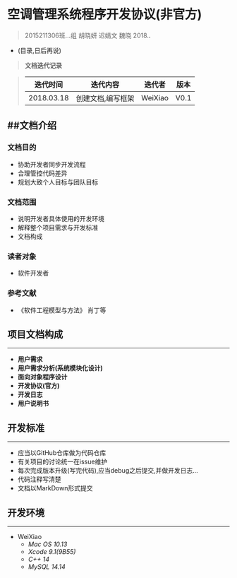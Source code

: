 # 空调管理系统程序开发协议(非官方)

>2015211306班...组
>胡晓妍 迟婧文 魏晓
>2018.**.**

* (目录,日后再说)


> **文档迭代记录**

> 迭代时间 | 迭代内容 | 迭代者 | 版本
> ------------ | ------------ | ------------ | ------------ 
> 2018.03.18 | 创建文档,编写框架 | WeiXiao | V0.1



##文档介绍
-------

### 文档目的
* 协助开发者同步开发流程
* 合理管控代码差异
* 规划大致个人目标与团队目标

### 文档范围
* 说明开发者具体使用的开发环境
* 解释整个项目需求与开发标准
* 文档构成

### 读者对象
* 软件开发者

### 参考文献
* 《软件工程模型与方法》 肖丁等

## 项目文档构成

-------

* **用户需求**
* **用户需求分析(系统模块化设计)**
* **面向对象程序设计**
* **开发协议(官方)**
* **开发日志**
* **用户说明书**

## 开发标准

-------

* 应当以GitHub仓库做为代码仓库
* 有关项目的讨论统一在issue维护
* 每次完成版本升级(写完代码),应当debug之后提交,并做开发日志...
* 代码注释写清楚
* 文档以MarkDown形式提交

## 开发环境

-------

* WeiXiao
    * *Mac OS 10.13*
    * *Xcode 9.1(9B55)*
    * *C++ 14*
    * *MySQL 14.14*







